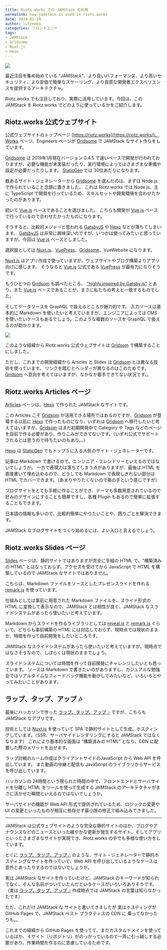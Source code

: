 ```yaml
---
title: Riots.works での JAMStack の利用
permalink: how-jamstack-is-used-in-riots.works
date: 2019-01-29
author: lulzneko
categories: フロントエンド
tags:
- JAMStack
- Gridsome
- Nuxt.js
- Hexo
---
```


![](/articles/assets/lulzneko/serverless/jamstack.jpg)

最近注目を集め始めている "JAMStack"、より良いパフォーマンス、より高いセキュリティ、より安価で簡単なスケーリング、より良質な開発者エクスペリエンスを提供するアーキテクチャ。

Riotz.works でも注目しており、実際に活用しています。今回は、この JAMStack を Riotz.works でどのように使っているかをご紹介します。


## Riotz.works 公式ウェブサイト
公式ウェブサイトのトップページ [https://riotz.works](https://riotz.works/)、Works ページ、Engineers ページが [Gridsome](https://gridsome.org/) で JAMStack なサイト作りをしています。

[Gridsome](https://gridsome.org/) は 2019年1月現在バージョン 0.4.5 で速いペースで開発が行われておりますが、必要な機能が未実装だったり、実行環境によってはさまざまな準備や設定が必要だったりします。
[StaticGen](https://www.staticgen.com/) では 30位あたりになります。

数あるサイト・ジェネレーターから [Gridsome](https://gridsome.org/) を選んだのは、まずは Node.js で作られていること念頭に置きました。
これは Riotz.works では Node.js、主に TypeScript で開発を行っているため、スキルセットや開発環境を合わせたかったのがあります。

続いて [Vue.js](https://vuejs.org/) ベースであることを選びました。
こちらも開発が [Vue.js](https://vuejs.org/) ベースで行っているので合わせたかったものになります。

そうすると、比較的メジャーと思われる [GatsbyJS](https://www.gatsbyjs.org/) や [Hexo](https://hexo.io/) などが落ちてしまいます。
[GatsbyJS](https://www.gatsbyjs.org/) は非常に興味深いのですが、いつかは使ってみたいと思っていますが、今回は [Vue.js](https://vuejs.org/) ベースとしました。

選択肢としては [Nuxt.js](https://nuxtjs.org/)、[VuePress](https://vuepress.vuejs.org/)、[Gridsome](https://gridsome.org/)、VueWebsite になります。

[Nuxt.js](https://nuxtjs.org/) はアプリ作成で使っていますが、ウェブサイトやブログ構築よりアプリ向けに感じます。
そうなると [Vue.js](https://vuejs.org/) 公式である [VuePress](https://vuepress.vuejs.org/) が最有力になりそうです。

もうひとつの [Gridsom](https://gridsome.org/) も調べたところ、 ["highly inspired by Gatsby.js"](https://gridsome.org/blog/2018/10/10/say-hello-to-gridsome) とあり、また [Vue.js](https://vuejs.org/) ベースであることが、まさに私たちの考えと一致するものでした。

そしてデータソースを GraphQL で扱えるところが魅力的です。
入力ソースは基本的に Markdown を使いたいと考えていますが、エンジニアによっては CMS を使いたいケースもあるでしょう。このような複数のソースを GraphQL で扱えるのが助かります。

![](/articles/assets/lulzneko/serverless/jamstack/10.png)

このような経緯から Riotz.works 公式ウェブサイトは [Gridsom](https://gridsome.org/) で構築することにしました。

ただし、これまでの開発経緯から Articles と Slides は [Gridsom](https://gridsome.org/) とは異なる技術を使っています。
リンクを踏むとヘッダーが異なるのはこのためです。[Gridsom](https://gridsome.org/) へ意向を考えてはいますが、なかなか着手できてない状況です。。


## Riotz.works Articles ページ
[Articles](https://riotz.works/articles/) ページは、[Hexo](https://hexo.io/) で作られた JAMStack なサイトです。

この Articles こそ [Gridsom](https://gridsome.org/) が活用できる場所ではあるのですが、[Gridsom](https://gridsome.org/) が登場する以前に [Hexo](https://hexo.io/) で作ったものになり、いずれは [Gridsom](https://gridsome.org/) へ移行したいと考えてはいますが、[Gridsom](https://gridsome.org/) はまだ初期開発中で Category や Tags などのページを自前で作る必要があり、作りこみができてないです。（いずれ公式でサポートされるとは思うので待ちたいのもあり。。）

[Hexo](https://hexo.io/) は [StaticGen](https://www.staticgen.com/) でもトップ５に入る人気のサイト・ジェネレーターです。

記事は Markdown で書けるので、エンジニア・フレンドリーといえるのではないでしょうか。
一方で表現力は落ちてしまう点がありますが、最後は HTML を直接書いて埋め込めるので、どうしても Markdown で表現しきれない部分は HTML でカバーできます。（あまりやりたくないので奥の手という感じですが）

ブログサイトをとても手軽に作ることができ、テーマも多数用意されているので好みのデザインにすることも簡単ですし、各種 Plugin もあるので簡単に拡張することもできます。

日本語の情報も多いので、比較的簡単にやりたいことや、困りごとを解決できます。

JAMStack なブログサイトをつくり始めるには、よい入口と言えるでしょう。


## Riotz.works Slides ページ
[Slides](https://riotz.works/slides/) ページは、静的サイトではありますが完全に手組の HTML で、"構築済みの HTML" とはなっておらず、アクセスを受けてから JavaScript で HTML を構築しているので JAMStack なサイトではありません。

こちらは、Markdown ファイルをソースとしたプレゼンスライドを作れる [remark.js](https://remarkjs.com/) を使っています。

仕組みとしては事前に用意された Markdown ファイルを、スライド形式の HTML に変換して表示なので、JAMStack とは相性が良く、JAMStack なスライドシステムがあったら使いたいと考えています。

Markdown からスライドを作るライブラリとしては [reveal.js](https://revealjs.com/) と [remark.js](https://remarkjs.com/) ぐらいで、どちらも事前構築の HTML には対応しておらず、現時点では現状のままか、時間を作って自前開発をしたいところです。


JAMStack なスライドシステムがあったら使いたいと考えていますが、現時点ではなさそうなので、しばらくは現状のままでしょう。

スライドシステムについては時間を作って自前開発にチャレンジしたいとも思っています。
ソースは Markdown で書きたいのがありますし、カジュアルな勉強会ではリアルタイムなフィードバック機能を動かしてみたいなど、いろいろとやってみたいことがあります。


## ラップ、タップ、アップ 🎶
最後にハッカソンで作った [ラップ、タップ、アップ 🎶](https://riotz.works/rap-tap-app/) ですが、こちらも JAMStack なアプリです。

技術としては [Nuxt.js](https://nuxtjs.org/) を使っていて SPA で静的サイトとして生成、ホスティングしています。（SSR、サーバサイドレンダリングにすると JAMStack ではなくなります）
これにより基本的な画面は "構築済みの HTML" となり、CDN に配置した際のメリットを出せます。

ラップ対戦のルーム作成はクライアントサイドのJavaScript から Web API を呼出しています。
また動画の中継と配信も JavaScript のライブラリからサービスを呼び出しています。

ハッカソンの 24時間という限られた時間の中で、フロントエンドとサーバサイドを分離し HTML をツールを使って生成する JAMStack のアーキテクチャがまさに活かせた瞬間といえるのではないでしょうか。

サーバサイドの機能が Web API 形式で提供されているため、ロジックの変更や UI の変更といったものが相互に依存せず最小限の修正で組み込みできました。


----

JAMStack は公式ウェブサイトのような完全な静的サイトのほか、ブログやアナウンスなどのニュースといった緩やかな更新が発生するサイト、そしてアプリといったさまざまなサイトが実現でき、Riotz.works の中でも多様な使い方をしています。

とくに [ラップ、タップ、アップ 🎶](https://riotz.works/rap-tap-app/) のような、サイト・ジェネレーターで静的ホスティングなサイトを作っていて、Web API を呼び出しているようなケースは意外とあったりするのではないでしょうか。

実は JAMStack なサイトを作っていたけど、JAMStack のキーワードが知られてなく、そんな名前がついていたんだというケースがいろいろありそうです。（実は [ラップ、タップ、アップ 🎶](https://riotz.works/rap-tap-app/) 作成時点では JAMStack の言葉は知らなかったです）


ただ、これだけ JAMStack な サイトと書いてきましたが 実はホスティングが GitHub Pages で、JAMStack ベスト プラクティスの CDN に 乗ってなかったりも。。

これまでの経緯から GitHub Pages を使ってて、またカスタムドメインを使っているほか、４サイト（リポジトリ）がのっかっているので一斉に引っ越しする必要があり、作業時間を作るのに苦慮しているためです。
